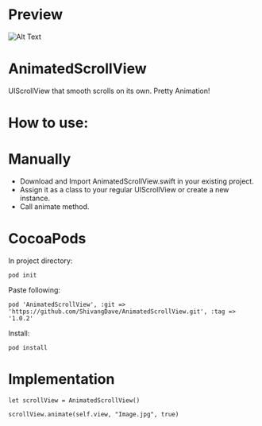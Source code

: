 
# Preview
![Alt Text](https://github.com/ShivangDave/AnimatedScrollView/blob/master/AnimatedScrollView.gif)

# AnimatedScrollView

UIScrollView that smooth scrolls on its own. Pretty Animation!

# How to use:

# Manually
- Download and Import AnimatedScrollView.swift in your existing project.
- Assign it as a class to your regular UIScrollView or create a new instance.
- Call animate method.

# CocoaPods
In project directory:

```
pod init
```

Paste following:

```
pod 'AnimatedScrollView', :git => 'https://github.com/ShivangDave/AnimatedScrollView.git', :tag => '1.0.2'
```

Install:

```
pod install
```

# Implementation
```
let scrollView = AnimatedScrollView()

scrollView.animate(self.view, "Image.jpg", true)
```

